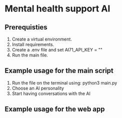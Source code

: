 # Mental health support AI

## Prerequisties
1. Create a virtual environment.
2. Install requirements.
3. Create a .env file and set AI71_API_KEY = "<your AI71 API key>"
4. Run the main file.

## Example usage for the main script
1. Run the file on the terminal using: python3 main.py
2. Choose an AI personality
3. Start having conversations with the AI  

## Example usage for the web app